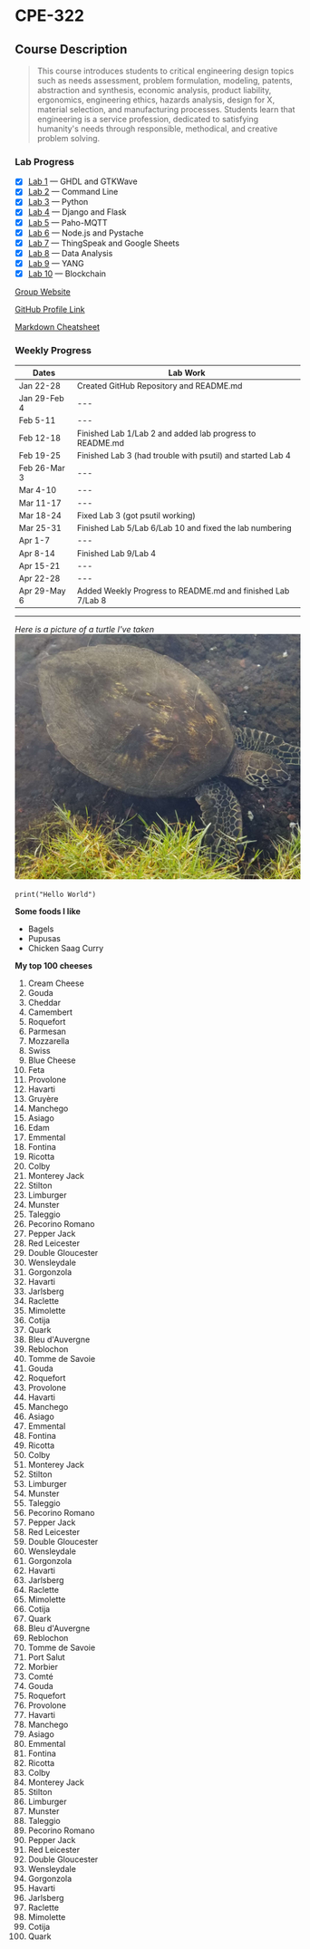 # CPE-322
## Course Description
> This course introduces students to critical engineering design topics such as needs assessment, problem formulation, modeling, patents, abstraction and synthesis, economic analysis, product liability, ergonomics, engineering ethics, hazards analysis, design for X, material selection, and manufacturing processes. Students learn that engineering is a service profession, dedicated to satisfying humanity's needs through responsible, methodical, and creative problem solving.

### **Lab Progress**
- [x] [Lab 1](https://github.com/ARTorres22/CPE-322/blob/main/labs/Lab%2001.md) — GHDL and GTKWave
- [x] [Lab 2](https://github.com/ARTorres22/CPE-322/blob/main/labs/Lab%2002.md) — Command Line
- [x] [Lab 3](https://github.com/ARTorres22/CPE-322/blob/main/labs/Lab%2003.md) — Python
- [x] [Lab 4](https://github.com/ARTorres22/CPE-322/blob/main/labs/Lab%2004.md) — Django and Flask
- [x] [Lab 5](https://github.com/ARTorres22/CPE-322/blob/main/labs/Lab%2005.md) — Paho-MQTT
- [x] [Lab 6](https://github.com/ARTorres22/CPE-322/blob/main/labs/Lab%2006.md) — Node.js and Pystache
- [x] [Lab 7](https://github.com/ARTorres22/CPE-322/blob/main/labs/Lab%2007.md) — ThingSpeak and Google Sheets
- [x] [Lab 8](https://github.com/ARTorres22/CPE-322/blob/main/labs/Lab%2007.md) — Data Analysis
- [x] [Lab 9](https://github.com/ARTorres22/CPE-322/blob/main/labs/Lab%2009.md) — YANG
- [x] [Lab 10](https://github.com/ARTorres22/CPE-322/blob/main/labs/Lab%2010.md) — Blockchain

[Group Website](https://sites.google.com/stevens.edu/cpe322group19/home)

[GitHub Profile Link](https://github.com/ARTorres22)

[Markdown Cheatsheet](https://www.markdownguide.org/cheat-sheet/)

 

### **Weekly Progress**

| Dates | Lab Work |
| ----------- | ----------- |
| Jan 22-28 | Created GitHub Repository and README.md |
| Jan 29-Feb 4 | --- |
| Feb 5-11 | --- |
| Feb 12-18 | Finished Lab 1/Lab 2 and added lab progress to README.md |
| Feb 19-25 | Finished Lab 3 (had trouble with psutil) and started Lab 4 |
| Feb 26-Mar 3 | --- |
| Mar 4-10 | --- |
| Mar 11-17 | --- |
| Mar 18-24 | Fixed Lab 3 (got psutil working) |
| Mar 25-31 | Finished Lab 5/Lab 6/Lab 10 and fixed the lab numbering |
| Apr 1-7 | --- |
| Apr 8-14 | Finished Lab 9/Lab 4  |
| Apr 15-21 | --- |
| Apr 22-28 | --- |
| Apr 29-May 6 | Added Weekly Progress to README.md and finished Lab 7/Lab 8 |

---

*Here is a picture of a turtle I've taken*
![example image](image1.jpg)

`print("Hello World")`

**Some foods I like**
- Bagels
- Pupusas
- Chicken Saag Curry

**My top 100 cheeses**
1. Cream Cheese
2. Gouda
3. Cheddar
4. Camembert
5. Roquefort
6. Parmesan
7. Mozzarella
8. Swiss
9. Blue Cheese
10. Feta
11. Provolone
12. Havarti
13. Gruyère
14. Manchego
15. Asiago
16. Edam
17. Emmental
18. Fontina
19. Ricotta
20. Colby
21. Monterey Jack
22. Stilton
23. Limburger
24. Munster
25. Taleggio
26. Pecorino Romano
27. Pepper Jack
28. Red Leicester
29. Double Gloucester
30. Wensleydale
31. Gorgonzola
32. Havarti
33. Jarlsberg
34. Raclette
35. Mimolette
36. Cotija
37. Quark
38. Bleu d'Auvergne
39. Reblochon
40. Tomme de Savoie
41. Gouda
42. Roquefort
43. Provolone
44. Havarti
45. Manchego
46. Asiago
47. Emmental
48. Fontina
49. Ricotta
50. Colby
51. Monterey Jack
52. Stilton
53. Limburger
54. Munster
55. Taleggio
56. Pecorino Romano
57. Pepper Jack
58. Red Leicester
59. Double Gloucester
60. Wensleydale
61. Gorgonzola
62. Havarti
63. Jarlsberg
64. Raclette
65. Mimolette
66. Cotija
67. Quark
68. Bleu d'Auvergne
69. Reblochon
70. Tomme de Savoie
71. Port Salut
72. Morbier
73. Comté
74. Gouda
75. Roquefort
76. Provolone
77. Havarti
78. Manchego
79. Asiago
80. Emmental
81. Fontina
82. Ricotta
83. Colby
84. Monterey Jack
85. Stilton
86. Limburger
87. Munster
88. Taleggio
89. Pecorino Romano
90. Pepper Jack
91. Red Leicester
92. Double Gloucester
93. Wensleydale
94. Gorgonzola
95. Havarti
96. Jarlsberg
97. Raclette
98. Mimolette
99. Cotija
100. Quark

